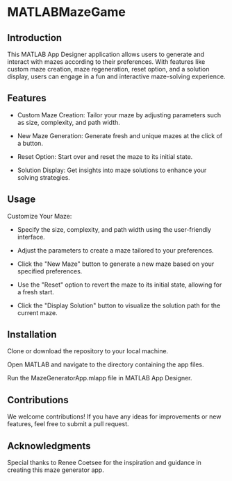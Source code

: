 # MATLABMazeGame

## Introduction
This MATLAB App Designer application allows users to generate and interact with mazes according to their preferences. With features like custom maze creation, maze regeneration, reset option, and a solution display, users can engage in a fun and interactive maze-solving experience.

## Features
* Custom Maze Creation: Tailor your maze by adjusting parameters such as size, complexity, and path width.

* New Maze Generation: Generate fresh and unique mazes at the click of a button.

* Reset Option: Start over and reset the maze to its initial state.

* Solution Display: Get insights into maze solutions to enhance your solving strategies.

## Usage
Customize Your Maze:

* Specify the size, complexity, and path width using the user-friendly interface.

* Adjust the parameters to create a maze tailored to your preferences.

* Click the "New Maze" button to generate a new maze based on your specified preferences.

* Use the "Reset" option to revert the maze to its initial state, allowing for a fresh start.

* Click the "Display Solution" button to visualize the solution path for the current maze.

## Installation
Clone or download the repository to your local machine.

Open MATLAB and navigate to the directory containing the app files.

Run the MazeGeneratorApp.mlapp file in MATLAB App Designer.

## Contributions
We welcome contributions! If you have any ideas for improvements or new features, feel free to submit a pull request.

## Acknowledgments
Special thanks to Renee Coetsee for the inspiration and guidance in creating this maze generator app.
